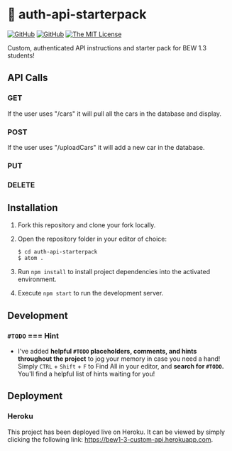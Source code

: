 # 🔐 auth-api-starterpack

[![GitHub](https://img.shields.io/github/forks/droxey/auth-api-starterpack.svg?style=flat-square)](https://github.com/droxey/auth-api-starterpack/network)
[![GitHub](https://img.shields.io/github/issues/droxey/auth-api-starterpack.svg?style=flat-square)](https://github.com/droxey/auth-api-starterpack/issues)
[![The MIT License](https://img.shields.io/badge/license-MIT-orange.svg?style=flat-square)](http://opensource.org/licenses/MIT)

Custom, authenticated API instructions and starter pack for BEW 1.3 students!

## API Calls

### GET 
If the user uses "/cars" it will pull all the cars in the database and display.

### POST 
If the user uses "/uploadCars" it will add a new car in the database.

### PUT

### DELETE

## Installation

1. Fork this repository and clone your fork locally.
1. Open the repository folder in your editor of choice:

    ```bash
    $ cd auth-api-starterpack
    $ atom .
    ```

1. Run `npm install` to install project dependencies into the activated environment.
1. Execute `npm start` to run the development server.

## Development

### `#TODO` === Hint

* I've added **helpful `#TODO` placeholders, comments, and hints throughout the project** to jog your memory in case you need a hand! Simply `CTRL` + `Shift` + `F` to Find All in your editor, and **search for `#TODO`.** You'll find a helpful list of hints waiting for you!

## Deployment

### Heroku

This project has been deployed live on Heroku. It can be viewed by simply clicking the following link: https://bew1-3-custom-api.herokuapp.com. 

